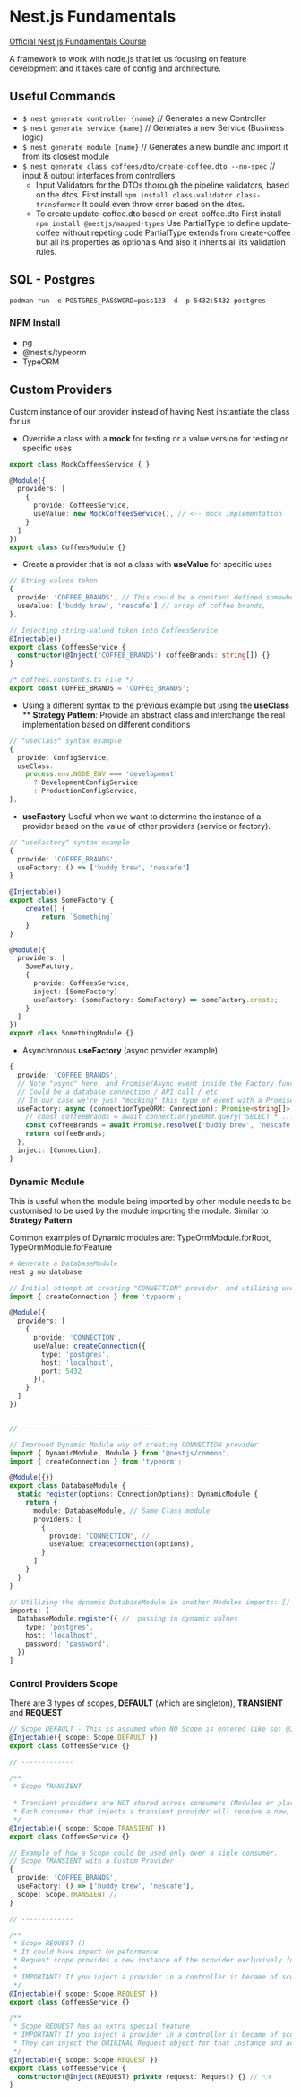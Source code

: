 # Nest.js Fundamentals 

[Official Nest.js Fundamentals Course](https://learn.nestjs.com/)

A framework to work with node.js that let us focusing on feature development and it takes care of config and architecture.


## Useful Commands

* `$ nest generate controller {name}` // Generates a new Controller
* `$ nest generate service {name}` // Generates a new Service (Business logic)
* `$ nest generate module {name}` // Generates a new bundle and import it from its closest module
* `$ nest generate class coffees/dto/create-coffee.dto --no-spec` // input & output interfaces from controllers
    + Input Validators for the DTOs thorough the pipeline validators, based on the dtos.
        First install `npm install class-validator class-transformer`
        It could even throw error based on the dtos.
    + To create update-coffee.dto based on creat-coffee.dto
        First install `npm install @nestjs/mapped-types`
        Use PartialType to define update-coffee without repeting code
        PartialType extends from create-coffee but all its properties as optionals
        And also it inherits all its validation rules.


## SQL - Postgres

`podman run -e POSTGRES_PASSWORD=pass123 -d -p 5432:5432 postgres`

### NPM Install
* pg
* @nestjs/typeorm
* TypeORM


## Custom Providers

Custom instance of our provider instead of having Nest instantiate the class for us

* Override a class with a **mock** for testing or a value version for testing or specific uses

```ts
export class MockCoffeesService { }

@Module({
  providers: [
    {
      provide: CoffeesService,
      useValue: new MockCoffeesService(), // <-- mock implementation
    }
  ]
})
export class CoffeesModule {}
```

* Create a provider that is not a class with **useValue** for specific uses

```ts
// String-valued token
{
  provide: 'COFFEE_BRANDS', // This could be a constant defined somewhere else.
  useValue: ['buddy brew', 'nescafe'] // array of coffee brands,
},

// Injecting string-valued token into CoffeesService
@Injectable()
export class CoffeesService {
  constructor(@Inject('COFFEE_BRANDS') coffeeBrands: string[]) {}
}

/* coffees.constants.ts File */
export const COFFEE_BRANDS = 'COFFEE_BRANDS';
```

* Using a different syntax to the previous example but using the **useClass** 
    ** **Strategy Pattern**: Provide an abstract class and interchange the real implementation based on different conditions

```ts
// "useClass" syntax example
{
  provide: ConfigService,
  useClass:
    process.env.NODE_ENV === 'development'
      ? DevelopmentConfigService
      : ProductionConfigService,
},
```

* **useFactory** Useful when we want to determine the instance of a provider based on the value of other providers (service or factory).


```ts
// "useFactory" syntax example
{
  provide: 'COFFEE_BRANDS',
  useFactory: () => ['buddy brew', 'nescafe']
}
```

```ts
@Injectable()
export class SomeFactory { 
    create() {
        return `Something`
    }
}

@Module({
  providers: [
    SomeFactory,
    {
      provide: CoffeesService,
      inject: [SomeFactory]
      useFactory: (someFactory: SomeFactory) => someFactory.create;
    }
  ]
})
export class SomethingModule {}
```

* Asynchronous **useFactory** (async provider example)
```ts
{
  provide: 'COFFEE_BRANDS',
  // Note "async" here, and Promise/Async event inside the Factory function 
  // Could be a database connection / API call / etc
  // In our case we're just "mocking" this type of event with a Promise
  useFactory: async (connectionTypeORM: Connection): Promise<string[]> => {
    // const coffeeBrands = await connectionTypeORM.query('SELECT * ...');
    const coffeeBrands = await Promise.resolve(['buddy brew', 'nescafe'])
    return coffeeBrands;
  },
  inject: [Connection],
}
```

### Dynamic Module

This is useful when the module being imported by other module needs to be customised to be used by the module importing the module. Similar to **Strategy Pattern**

Common examples of Dynamic modules are: TypeOrmModule.forRoot, TypeOrmModule.forFeature

```bash
# Generate a DatabaseModule
nest g mo database
```

```ts
// Initial attempt at creating "CONNECTION" provider, and utilizing useValue for values */
import { createConnection } from 'typeorm';

@Module({
  providers: [
    {
      provide: 'CONNECTION',
      useValue: createConnection({
        type: 'postgres',
        host: 'localhost',
        port: 5432
      }),
    }
  ]
})


// ---------------------------------

// Improved Dynamic Module way of creating CONNECTION provider
import { DynamicModule, Module } from '@nestjs/common';
import { createConnection } from 'typeorm';

@Module({})
export class DatabaseModule {
  static register(options: ConnectionOptions): DynamicModule {
    return {
      module: DatabaseModule, // Same Class module
      providers: [
        {
          provide: 'CONNECTION', // 
          useValue: createConnection(options), 
        }
      ]
    }
  }
}

// Utilizing the dynamic DatabaseModule in another Modules imports: []
imports: [
  DatabaseModule.register({ //  passing in dynamic values
    type: 'postgres',
    host: 'localhost',
    password: 'password',
  })
]
```


### Control Providers Scope

There are 3 types of scopes, **DEFAULT** (which are singleton), **TRANSIENT** and **REQUEST**

```ts
// Scope DEFAULT - This is assumed when NO Scope is entered like so: @Injectable() */
@Injectable({ scope: Scope.DEFAULT })
export class CoffeesService {}

// -------------

/** 
 * Scope TRANSIENT 
  
 * Transient providers are NOT shared across consumers (Modules or places where the providers have been used). 
 * Each consumer that injects a transient provider will receive a new, dedicated instance of that provider. 
 */
@Injectable({ scope: Scope.TRANSIENT })
export class CoffeesService {}

// Example of how a Scope could be used only over a sigle consumer.
// Scope TRANSIENT with a Custom Provider
{
  provide: 'COFFEE_BRANDS',
  useFactory: () => ['buddy brew', 'nescafe'],
  scope: Scope.TRANSIENT // 
}

// -------------

/**
 * Scope REQUEST ()
 * It could have impact on peformance
 * Request scope provides a new instance of the provider exclusively for each incoming request.
 *
 * IMPORTANT! If you inject a provider in a controller it became of scope REQUEST too
 */
@Injectable({ scope: Scope.REQUEST })
export class CoffeesService {}

/**
 * Scope REQUEST has an extra special feature
 * IMPORTANT! If you inject a provider in a controller it became of scope REQUEST too
 * They can inject the ORIGINAL Request object for that instance and access things like header and cookies
 */
@Injectable({ scope: Scope.REQUEST })
export class CoffeesService {
  constructor(@Inject(REQUEST) private request: Request) {} // 👈
}

```